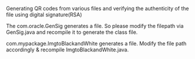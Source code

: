 Generating QR codes from various files and verifying the authenticity of the file using digital signature(RSA)

The com.oracle.GenSig generates a file. So please modify the filepath via GenSig.java and recompile it to generate the class file.

com.mypackage.ImgtoBlackandWhite generates a file. Modify the file path accordingly & recompile ImgtoBlackandWhite.java.
